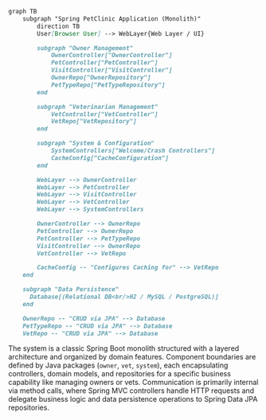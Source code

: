 ```markdown
graph TB
    subgraph "Spring PetClinic Application (Monolith)"
        direction TB
        User[Browser User] --> WebLayer{Web Layer / UI}

        subgraph "Owner Management"
            OwnerController["OwnerController"]
            PetController["PetController"]
            VisitController["VisitController"]
            OwnerRepo["OwnerRepository"]
            PetTypeRepo["PetTypeRepository"]
        end

        subgraph "Veterinarian Management"
            VetController["VetController"]
            VetRepo["VetRepository"]
        end

        subgraph "System & Configuration"
            SystemControllers["Welcome/Crash Controllers"]
            CacheConfig["CacheConfiguration"]
        end

        WebLayer --> OwnerController
        WebLayer --> PetController
        WebLayer --> VisitController
        WebLayer --> VetController
        WebLayer --> SystemControllers

        OwnerController --> OwnerRepo
        PetController --> OwnerRepo
        PetController --> PetTypeRepo
        VisitController --> OwnerRepo
        VetController --> VetRepo

        CacheConfig -- "Configures Caching for" --> VetRepo
    end

    subgraph "Data Persistence"
      Database[(Relational DB<br/>H2 / MySQL / PostgreSQL)]
    end

    OwnerRepo -- "CRUD via JPA" --> Database
    PetTypeRepo -- "CRUD via JPA" --> Database
    VetRepo -- "CRUD via JPA" --> Database
```

The system is a classic Spring Boot monolith structured with a layered architecture and organized by domain features. Component boundaries are defined by Java packages (`owner`, `vet`, `system`), each encapsulating controllers, domain models, and repositories for a specific business capability like managing owners or vets. Communication is primarily internal via method calls, where Spring MVC controllers handle HTTP requests and delegate business logic and data persistence operations to Spring Data JPA repositories.